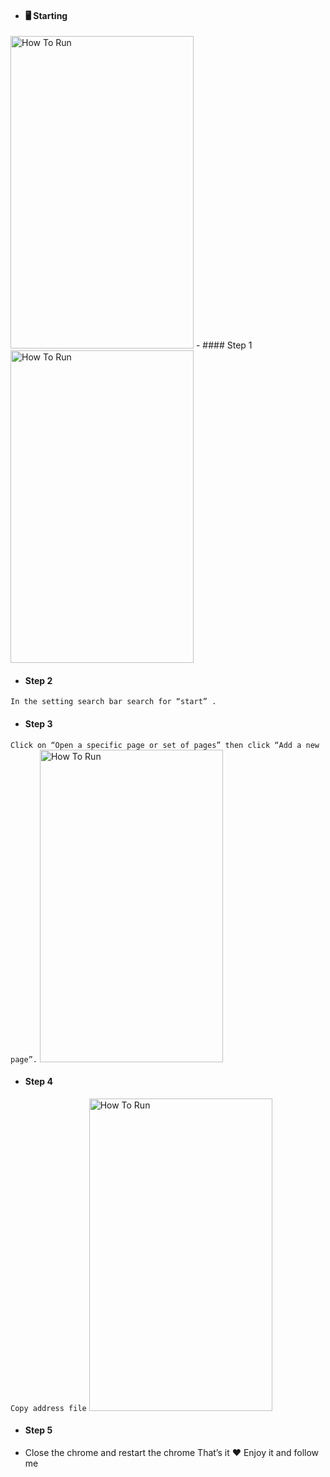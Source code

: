 - #### 🖥️ Starting
  
<img src="https://media.discordapp.net/attachments/1116945809334870086/1121622043700514846/image.png?width=1416&height=662" alt="How To Run" style="height: 500px !important;width: 293.01px !important;" >
- #### Step 1
  
<img src="https://media.discordapp.net/attachments/1116945809334870086/1121621838477410426/image.png?width=412&height=662" alt="How To Run" style="height: 500px !important;width: 293.01px !important;" >

- #### Step 2
```In the setting search bar search for “start” .```

- #### Step 3
```Click on “Open a specific page or set of pages” then click “Add a new page”.```
<img src="https://media.discordapp.net/attachments/1116945809334870086/1121623212875329606/image.png?width=1243&height=583" alt="How To Run" style="height: 500px !important;width: 293.01px !important;" >

- #### Step 4
```Copy address file```
<img src="https://media.discordapp.net/attachments/1116945809334870086/1121623866427588659/image.png?width=866&height=335" alt="How To Run" style="height: 500px !important;width: 293.01px !important;" >

- #### Step 5
- Close the chrome and restart the chrome
That’s it ❤️ Enjoy it and follow me
  
